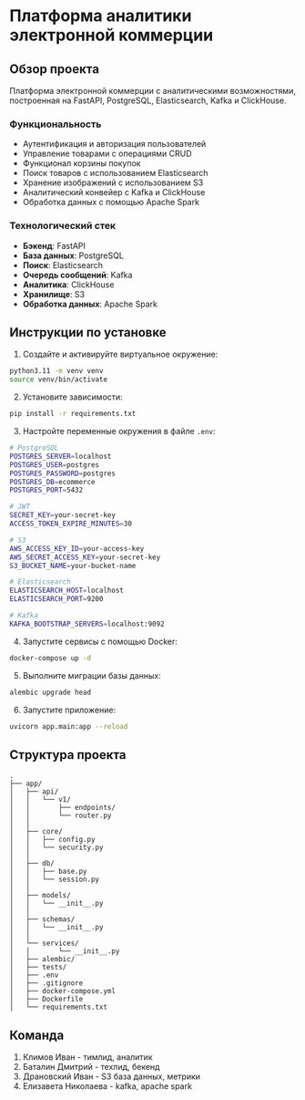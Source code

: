 # Платформа аналитики электронной коммерции

## Обзор проекта
Платформа электронной коммерции с аналитическими возможностями, построенная на FastAPI, PostgreSQL, Elasticsearch, Kafka и ClickHouse.

### Функциональность
- Аутентификация и авторизация пользователей
- Управление товарами с операциями CRUD
- Функционал корзины покупок
- Поиск товаров с использованием Elasticsearch
- Хранение изображений с использованием S3
- Аналитический конвейер с Kafka и ClickHouse
- Обработка данных с помощью Apache Spark

### Технологический стек
- **Бэкенд**: FastAPI
- **База данных**: PostgreSQL
- **Поиск**: Elasticsearch
- **Очередь сообщений**: Kafka
- **Аналитика**: ClickHouse
- **Хранилище**: S3
- **Обработка данных**: Apache Spark

## Инструкции по установке

1. Создайте и активируйте виртуальное окружение:
```bash
python3.11 -m venv venv
source venv/bin/activate
```

2. Установите зависимости:
```bash
pip install -r requirements.txt
```

3. Настройте переменные окружения в файле `.env`:
```bash
# PostgreSQL
POSTGRES_SERVER=localhost
POSTGRES_USER=postgres
POSTGRES_PASSWORD=postgres
POSTGRES_DB=ecommerce
POSTGRES_PORT=5432

# JWT
SECRET_KEY=your-secret-key
ACCESS_TOKEN_EXPIRE_MINUTES=30

# S3
AWS_ACCESS_KEY_ID=your-access-key
AWS_SECRET_ACCESS_KEY=your-secret-key
S3_BUCKET_NAME=your-bucket-name

# Elasticsearch
ELASTICSEARCH_HOST=localhost
ELASTICSEARCH_PORT=9200

# Kafka
KAFKA_BOOTSTRAP_SERVERS=localhost:9092
```

4. Запустите сервисы с помощью Docker:
```bash
docker-compose up -d
```

5. Выполните миграции базы данных:
```bash
alembic upgrade head
```

6. Запустите приложение:
```bash
uvicorn app.main:app --reload
```

## Структура проекта
```
.
├── app/
│   ├── api/
│   │   └── v1/
│   │       ├── endpoints/
│   │       └── router.py
│   │   
│   ├── core/
│   │   ├── config.py
│   │   └── security.py
│   │   
│   ├── db/
│   │   ├── base.py
│   │   └── session.py
│   │   
│   ├── models/
│   │   └── __init__.py
│   │   
│   ├── schemas/
│   │   └── __init__.py
│   │   
│   └── services/
│   │       └── __init__.py
│   ├── alembic/
│   ├── tests/
│   ├── .env
│   ├── .gitignore
│   ├── docker-compose.yml
│   ├── Dockerfile
│   └── requirements.txt
```

## Команда
1. Климов Иван - тимлид, аналитик
2. Баталин Дмитрий - техлид, бекенд
3. Драновский Иван - S3 база данных, метрики
4. Елизавета Николаева - kafka, apache spark

